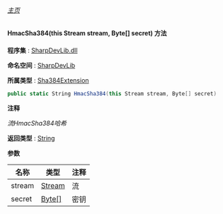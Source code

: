 ###### [主页](./Index.md "主页")

#### HmacSha384(this Stream stream, Byte[] secret) 方法

**程序集** : [SharpDevLib.dll](./SharpDevLib.assembly.md "SharpDevLib.dll")

**命名空间** : [SharpDevLib](./SharpDevLib.namespace.md "SharpDevLib")

**所属类型** : [Sha384Extension](./SharpDevLib.Sha384Extension.md "Sha384Extension")

``` csharp
public static String HmacSha384(this Stream stream, Byte[] secret)
```

**注释**

*流HmacSha384哈希*



**返回类型** : [String](https://learn.microsoft.com/en-us/dotnet/api/system.string "String")


**参数**

|名称|类型|注释|
|---|---|---|
|stream|[Stream](https://learn.microsoft.com/en-us/dotnet/api/system.io.stream "Stream")|流|
|secret|[Byte\[\]](https://learn.microsoft.com/en-us/dotnet/api/system.byte[] "Byte\[\]")|密钥|


